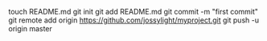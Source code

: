 
touch README.md
git init
git add README.md
git commit -m "first commit"
git remote add origin https://github.com/jossylight/myproject.git
git push -u origin master
